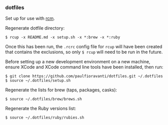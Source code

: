 ### dotfiles

Set up for use with [rcm](https://github.com/thoughtbot/rcm).

Regenerate dotfile directory:

`$ rcup -x README.md -x setup.sh -x *:brew -x *:ruby`

Once this has been run, the `.rcrc` config file for `rcup` will have been
created that contains the exclusions, so only `$ rcup` will need to be run in
the future.

Before setting up a new development environment on a new machine,
ensure XCode and XCode command line tools have been installed, then run:

```
$ git clone https://github.com/paulfioravanti/dotfiles.git ~/.dotfiles
$ source ~/.dotfiles/setup.sh
```

Regenerate the lists for brew (taps, packages, casks):

`$ source ~/.dotfiles/brew/brews.sh`

Regenerate the Ruby versions list:

`$ source ~/.dotfiles/ruby/rubies.sh`
